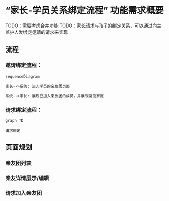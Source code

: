 # “家长-学员关系绑定流程” 功能需求概要

TODO：需要考虑合并功能
TODO：家长请求与孩子的绑定关系，可以通过向主监护人发绑定邀请的请求来实现

## 流程

### 邀请绑定流程：

```mermaid
sequenceDiagram

家长-->系统: 进入学员的亲友团页面

系统-->家长: 展现已加入亲友团的成员，并展现常见家庭

```

### 请求绑定流程：

```mermaid
graph TD

请求绑定

```

## 页面规划

### 亲友团列表

### 亲友详情展示/编辑

### 请求加入亲友团
<!--stackedit_data:
eyJoaXN0b3J5IjpbMzM5Njk3Nzk2LDEwODc1ODQwNzQsNzI0Mz
IyNyw1MzgwMjM4OTIsLTk2NzA3NzM3MiwxMzg1MTc0MDYzLC0x
MDc0OTk0Mzg5LDEzODUxNzQwNjNdfQ==
-->